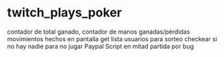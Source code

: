 # twitch_plays_poker
 
contador de total ganado,
contador de manos ganadas/pèrdidas
movimientos hechos en pantalla
get lista usuarios para sorteo
checkear si no hay nadie para no jugar
Paypal
Script en mitad partida por bug